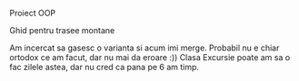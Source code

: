 Proiect OOP

Ghid pentru trasee montane

Am incercat sa gasesc o varianta si acum imi merge. Probabil nu e chiar ortodox ce am facut, dar nu mai da eroare :))
Clasa Excursie poate am sa o fac zilele astea, dar nu cred ca pana pe 6 am timp.
